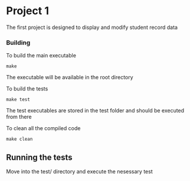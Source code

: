 # Project 1

The first project is designed to display and modify student record data

### Building

To build the main executable

```
make
```
The executable will be available in the root directory

To build the tests

```
make test
```

The test executables are stored in the test folder and should be executed from there

To clean all the compiled code

```
make clean
```

## Running the tests

Move into the test/ directory and execute the nesessary test
